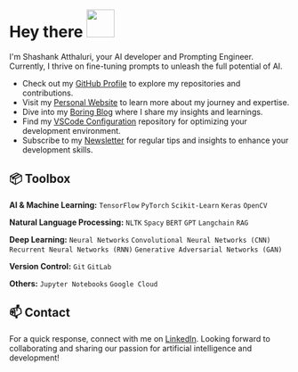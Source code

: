 <h1> Hey there <img src="https://emojis.slackmojis.com/emojis/images/1577305505/7373/hand_wave.gif?1577305505" width="50" /> </h1>

 I'm Shashank Atthaluri, your AI developer and Prompting Engineer. Currently, I thrive on fine-tuning prompts to unleash the full potential of AI.
 
- Check out my [GitHub Profile](https://github.com/shashankatthaluri) to explore my repositories and contributions.
- Visit my [Personal Website](https://sites.google.com/view/shashank-atthaluri/) to learn more about my journey and expertise.
- Dive into my [Boring Blog](https://sites.google.com/view/shashank-atthaluri/writing/boring-blogs) where I share my insights and learnings.
- Find my [VSCode Configuration](https://github.com/[YourGitHubUsername]/vscode-settings) repository for optimizing your development environment.
- Subscribe to my [Newsletter](https://[yourname].substack.com/) for regular tips and insights to enhance your development skills.

## 📦 Toolbox

**AI & Machine Learning:** `TensorFlow` `PyTorch` `Scikit-Learn` `Keras` `OpenCV` 

**Natural Language Processing:** `NLTK` `Spacy` `BERT` `GPT` `Langchain` `RAG`

**Deep Learning:** `Neural Networks` `Convolutional Neural Networks (CNN)` `Recurrent Neural Networks (RNN)` `Generative Adversarial Networks (GAN)`

**Version Control:** `Git` `GitLab` 

**Others:** `Jupyter Notebooks`  `Google Cloud` 

## 📫 Contact

For a quick response, connect with me on [LinkedIn](https://www.linkedin.com/in/shashank-atthaluri/). Looking forward to collaborating and sharing our passion for artificial intelligence and development!
